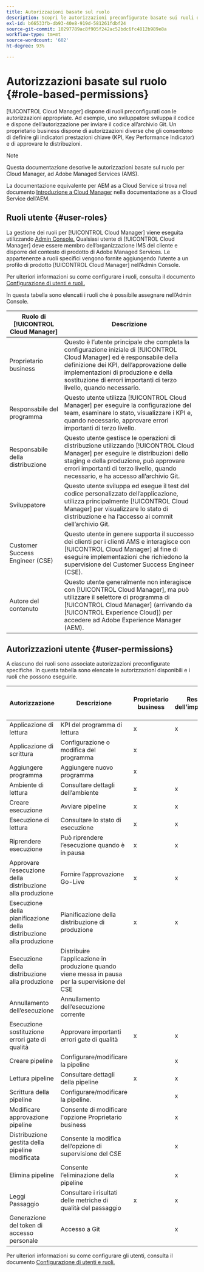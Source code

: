 ```yaml
---
title: Autorizzazioni basate sul ruolo
description: Scopri le autorizzazioni preconfigurate basate sui ruoli di Cloud Manager per gestire l’accesso alle risorse cloud.
exl-id: b66533fb-db93-40e8-919d-581261fdbf24
source-git-commit: 10297789ac8f905f242ac52bdc6fc4812b989e8a
workflow-type: tm+mt
source-wordcount: '602'
ht-degree: 93%

---
```



# Autorizzazioni basate sul ruolo {#role-based-permissions}

[!UICONTROL Cloud Manager] dispone di ruoli preconfigurati con le autorizzazioni appropriate. Ad esempio, uno sviluppatore sviluppa il codice e dispone dell’autorizzazione per inviare il codice all’archivio Git. Un proprietario business dispone di autorizzazioni diverse che gli consentono di definire gli indicatori prestazioni chiave (KPI, Key Performance Indicator) e di approvare le distribuzioni.

>[!NOTE]
>
>Questa documentazione descrive le autorizzazioni basate sul ruolo per Cloud Manager, ad Adobe Managed Services (AMS).
>
>La documentazione equivalente per AEM as a Cloud Service si trova nel documento [Introduzione a Cloud Manager](https://experienceleague.adobe.com/docs/experience-manager-cloud-service/content/onboarding/concepts/cloud-manager-introduction.html#role-based-permissions) nella documentazione as a Cloud Service dell’AEM.

## Ruoli utente {#user-roles}

La gestione dei ruoli per [!UICONTROL Cloud Manager] viene eseguita utilizzando [Admin Console.](https://helpx.adobe.com/it/enterprise/using/admin-console.html) Qualsiasi utente di [!UICONTROL Cloud Manager] deve essere membro dell’organizzazione IMS del cliente e disporre del contesto di prodotto di Adobe Managed Services. Le appartenenze a ruoli specifici vengono fornite aggiungendo l’utente a un profilo di prodotto [!UICONTROL Cloud Manager] nell’Admin Console.

Per ulteriori informazioni su come configurare i ruoli, consulta il documento [Configurazione di utenti e ruoli.](/help/requirements/users-and-roles.md)

In questa tabella sono elencati i ruoli che è possibile assegnare nell’Admin Console.

| Ruolo di [!UICONTROL Cloud Manager] | Descrizione |
|---|---|
| Proprietario business | Questo è l’utente principale che completa la configurazione iniziale di [!UICONTROL Cloud Manager] ed è responsabile della definizione dei KPI, dell’approvazione delle implementazioni di produzione e della sostituzione di errori importanti di terzo livello, quando necessario. |
| Responsabile del programma | Questo utente utilizza [!UICONTROL Cloud Manager] per eseguire la configurazione del team, esaminare lo stato, visualizzare i KPI e, quando necessario, approvare errori importanti di terzo livello. |
| Responsabile della distribuzione | Questo utente gestisce le operazioni di distribuzione utilizzando [!UICONTROL Cloud Manager] per eseguire le distribuzioni dello staging e della produzione, può approvare errori importanti di terzo livello, quando necessario, e ha accesso all’archivio Git. |
| Sviluppatore | Questo utente sviluppa ed esegue il test del codice personalizzato dell’applicazione, utilizza principalmente [!UICONTROL Cloud Manager] per visualizzare lo stato di distribuzione e ha l’accesso ai commit dell’archivio Git. |
| Customer Success Engineer (CSE) | Questo utente in genere supporta il successo dei clienti per i clienti AMS e interagisce con [!UICONTROL Cloud Manager] al fine di eseguire implementazioni che richiedono la supervisione del Customer Success Engineer (CSE). |
| Autore del contenuto | Questo utente generalmente non interagisce con [!UICONTROL Cloud Manager], ma può utilizzare il selettore di programma di [!UICONTROL Cloud Manager] (arrivando da [!UICONTROL Experience Cloud]) per accedere ad Adobe Experience Manager (AEM). |

## Autorizzazioni utente {#user-permissions}

A ciascuno dei ruoli sono associate autorizzazioni preconfigurate specifiche. In questa tabella sono elencate le autorizzazioni disponibili e i ruoli che possono eseguirle.


| Autorizzazione | Descrizione | Proprietario business | Responsabile dell’implementazione | Program Manager (Responsabile programma) | Sviluppatore | CSE |
|--- |--- |--- |--- |--- |--- |--- |
| Applicazione di lettura | KPI del programma di lettura | x | x | x | x | x |
| Applicazione di scrittura | Configurazione o modifica del programma | x |  |  |  |  |
| Aggiungere programma | Aggiungere nuovo programma | x |  |  |  |  |
| Ambiente di lettura | Consultare dettagli dell’ambiente | x | x | x | x | x |
| Creare esecuzione | Avviare pipeline | x | x | x |  |  |
| Esecuzione di lettura | Consultare lo stato di esecuzione | x | x | x | x | x |
| Riprendere esecuzione | Può riprendere l’esecuzione quando è in pausa | x | x | x |  | x |
| Approvare l’esecuzione della distribuzione alla produzione | Fornire l’approvazione Go-Live | x | x | x |  |  |
| Esecuzione della pianificazione della distribuzione alla produzione | Pianificazione della distribuzione di produzione | x | x | x |  | x |
| Esecuzione della distribuzione alla produzione | Distribuire l’applicazione in produzione quando viene messa in pausa per la supervisione del CSE |  |  |  |  | x |
| Annullamento dell’esecuzione | Annullamento dell’esecuzione corrente |  |  | x |  |  |
| Esecuzione sostituzione errori gate di qualità | Approvare importanti errori gate di qualità | x | x | x |  |  |
| Creare pipeline | Configurare/modificare la pipeline |  | x |  |  |  |
| Lettura pipeline | Consultare dettagli della pipeline | x | x | x | x | x |
| Scrittura della pipeline | Configurare/modificare la pipeline. |  | x |  |  |  |
| Modificare approvazione pipeline | Consente di modificare l&#39;opzione Proprietario business |  | x |  |  |  |
| Distribuzione gestita della pipeline modificata | Consente la modifica dell’opzione di supervisione del CSE |  | x |  |  |  |
| Elimina pipeline | Consente l’eliminazione della pipeline |  | x |  |  |  |
| Leggi Passaggio | Consultare i risultati delle metriche di qualità del passaggio | x | x | x | x | x |
| Generazione del token di accesso personale | Accesso a Git |  | x |  | x |  |

Per ulteriori informazioni su come configurare gli utenti, consulta il documento [Configurazione di utenti e ruoli.](/help/requirements/users-and-roles.md)
